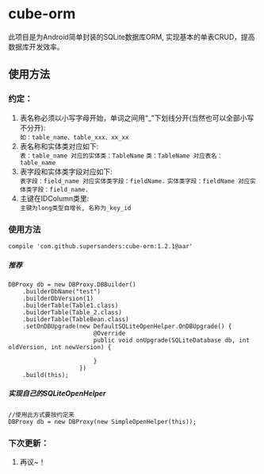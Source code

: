 # cube-orm
此项目是为Android简单封装的SQLite数据库ORM, 实现基本的单表CRUD，提高数据库开发效率。
## 使用方法
### 约定：
1. 表名称必须以小写字母开始，单词之间用“_”下划线分开(当然也可以全部小写不分开):<br>
	`如：table_name、table_xxx、xx_xx`
2. 表名称和实体类对应如下:<br>
	`表：table_name 对应的实体类：TableName`
	`类：TableName 对应表名：table_name`
3. 表字段和实体类字段对应如下:<br>
	`表字段：field_name 对应实体类字段：fieldName.`
	`实体类字段：fieldName 对应实体类字段：field_name.`
4. 主键在IDColumn类里:<br>
	`主键为long类型自增长, 名称为_key_id`
	
### 使用方法
    compile 'com.github.supersanders:cube-orm:1.2.1@aar'
##### 推荐
	DBProxy db = new DBProxy.DBBuilder()
        .builderDbName("test")
        .builderDbVersion(1)
        .builderTable(Table1.class)
        .builderTable(Table_2.class)
        .builderTable(TableBean.class)
        .setOnDBUpgrade(new DefaultSQLiteOpenHelper.OnDBUpgrade() {
                            @Override
                            public void onUpgrade(SQLiteDatabase db, int oldVersion, int newVersion) {

                            }
                        })
        .build(this);
##### 实现自己的SQLiteOpenHelper
    //使用此方式要按约定来
    DBProxy db = new DBProxy(new SimpleOpenHelper(this));
### 下次更新：
1. 再议~！
